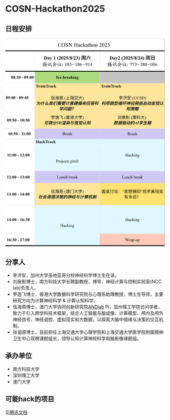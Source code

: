 # COSN-Hackathon2025

<!-- 日程安排， insert program.png-->

## 日程安排

![program](./program.png)

## 分享人
- 李济安，加州大学圣地亚哥分校神经科学博士生在读。
- 刘泉影博士，南方科技大学长聘副教授，博导，神经计算与控制实验室(NCC lab)负责人。
- 罗逸飞博士，香港大学数据科学研究院与心理系助理教授，博士生导师，主要研究方向为计算神经科学 & 计算认知科学。
- 伍海燕博士，澳门大学协同创新研究院[ANDlab](https://andlab-um.com/) PI，加州理工学院访问学者，致力于引入跨学科技术框架，结合人工智能与脑成像、计算模型、颅内及颅外神经信号、神经调控、虚拟现实和大数据，以探索大脑中情绪与决策的交互机制。
- 张洳源博士，目前担任上海交通大学心理学院和上海交通大学医学院附属精神卫生中心双聘课题组长，领导认知计算神经科学和脑影像课题组。
  

## 承办单位
- 南方科技大学
- 深圳理工大学
- 澳门大学

## 可能hack的项目
见[腾讯文档](https://docs.qq.com/sheet/DUUVHcEVkR3BNTUZW?tab=BB08J2)